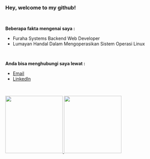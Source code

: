 <h3>Hey, welcome to my github!</h3>

<br>

<p><strong>Beberapa fakta mengenai saya :</strong></p>

<ul>
  <li>Furaha Systems Backend Web Developer</li>
  <li>Lumayan Handal Dalam Mengoperasikan Sistem Operasi Linux</li>
</ul>

<br>

<p><strong>Anda bisa menghubungi saya lewat :</strong></p>

<ul>
  <li><a href="mailto:renaldiapriyanto419@gmail.com">Email</a></li>
  <li><a href="https://www.linkedin.com/in/renaldi-kadang-314314206/">LinkedIn</a></li>
</ul>

<br>

<!--START_SECTION:waka-->
<!--END_SECTION:waka-->

<p>
<a href="https://github.com/sylent-sys">
<img height="180em" src="https://github-readme-stats.vercel.app/api?username=sylent-sys&count_private=true&theme=github_dark" />
<img height="180em" src="https://github-readme-stats.vercel.app/api/top-langs/?username=sylent-sys&theme=github_dark&layout=compact" />
</a>
</p>
